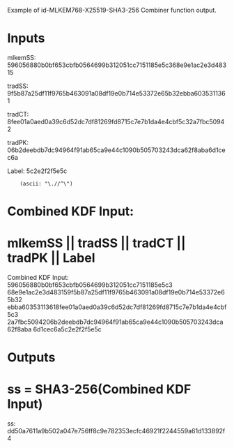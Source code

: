 Example of id-MLKEM768-X25519-SHA3-256 Combiner function output.

# Inputs
mlkemSS:
596056880b0bf653cbfb0564699b312051cc7151185e5c368e9e1ac2e3d48315

tradSS:
9f5b87a25df11f9765b463091a08df19e0b714e53372e65b32ebba6035311361

tradCT:
8fee01a0aed0a39c6d52dc7df81269fd8715c7e7b1da4e4cbf5c32a7fbc50942

tradPK:
06b2deebdb7dc94964f91ab65ca9e44c1090b505703243dca62f8aba6d1cec6a

Label:  5c2e2f2f5e5c

        (ascii: "\.//^\")


# Combined KDF Input:
#  mlkemSS || tradSS || tradCT || tradPK || Label

Combined KDF Input: 596056880b0bf653cbfb0564699b312051cc7151185e5c3
68e9e1ac2e3d483159f5b87a25df11f9765b463091a08df19e0b714e53372e65b32
ebba60353113618fee01a0aed0a39c6d52dc7df81269fd8715c7e7b1da4e4cbf5c3
2a7fbc5094206b2deebdb7dc94964f91ab65ca9e44c1090b505703243dca62f8aba
6d1cec6a5c2e2f2f5e5c


# Outputs
# ss = SHA3-256(Combined KDF Input)

ss:
dd50a7611a9b502a047e756ff8c9e782353ecfc46921f2244559a61d133892f4
